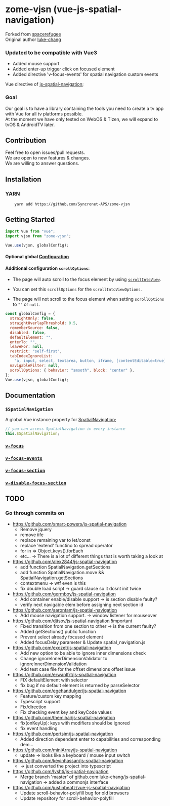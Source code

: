 # zome-vjsn (vue-js-spatial-navigation)

<!-- [![npm version](http://img.shields.io/npm/v/vue-js-spatial-navigation.svg?style=flat)](https://npmjs.org/package/vue-js-spatial-navigation "View this project on npm") -->

Forked from [spacerefugee](https://github.com/spacerefugee/vue-js-spatial-navigation) \
Original author [luke-chang](https://github.com/luke-chang/js-spatial-navigation)

### Updated to be compatible with Vue3

- Added mouse support
- Added enter-up trigger click on focused element
- Added directive 'v-focus-events' for spatial navigation custom events

Vue directive of [js-spatial-navigation](https://github.com/luke-chang/js-spatial-navigation);

### Goal

Our goal is to have a library containing the tools you need to create a tv app with Vue for all tv platforms possible. \
At the moment we have only tested on WebOS & Tizen, we will expand to tvOS & AndroidTV later.

## Contribution

Feel free to open issues/pull requests. \
We are open to new features & changes. \
We are willing to answer questions.

## Installation

### YARN

```shell
    yarn add https://github.com/Syncronet-APS/zome-vjsn
```

## Getting Started

```javascript
import Vue from "vue";
import vjsn from "zome-vjsn";

Vue.use(vjsn, globalConfig);
```

#### Optional global [Configuration](https://github.com/luke-chang/js-spatial-navigation#configuration)

#### Additional configuration `scrollOptions`:

- The page will auto scroll to the focus element by using [`scrollIntoView`](https://developer.mozilla.org/en-US/docs/Web/API/Element/scrollIntoView).

- You can set this `scrollOptions` for the `scrollIntoViewOptions`.

- The page will not scroll to the focus element when setting `scrollOptions` to `""` or `null`.

```javascript
const globalConfig = {
  straightOnly: false,
  straightOverlapThreshold: 0.5,
  rememberSource: false,
  disabled: false,
  defaultElement: "",
  enterTo: "",
  leaveFor: null,
  restrict: "self-first",
  tabIndexIgnoreList:
    "a, input, select, textarea, button, iframe, [contentEditable=true]",
  navigableFilter: null,
  scrollOptions: { behavior: "smooth", block: "center" },
};
Vue.use(vjsn, globalConfig);
```

## Documentation

### `$SpatialNavigation`

A global Vue instance property for [SpatialNavigation](https://github.com/luke-chang/js-spatial-navigation#api-reference);

```javascript
// you can access SpatialNavigation in every instance
this.$SpatialNavigation;
```

### [`v-focus`](https://github.com/Syncronet-APS/vue-js-spatial-navigation/blob/master/docs/v-focus.md)

### [`v-focus-events`](https://github.com/Syncronet-APS/vue-js-spatial-navigation/blob/master/docs/v-focus-events.md)

### [`v-focus-section`](https://github.com/Syncronet-APS/vue-js-spatial-navigation/blob/master/docs/v-focus-section.md)

### [`v-disable-focus-section`](https://github.com/Syncronet-APS/vue-js-spatial-navigation/blob/master/docs/v-disable-focus-section.md)

## TODO

### Go through commits on

- https://github.com/smart-powers/js-spatial-navigation
  - Remove jquery
  - remove iife
  - replace remaining var to let/const
  - replace 'extend' functino to spread operator
  - for in => Object.keys().forEach
  - etc... -> There is a lot of different things that is worth taking a look at
- https://github.com/alex2844/js-spatial-navigation
  - add function SpatialNavigation.getSections
  - add function SpatialNavigation.move && SpatialNavigation.getSections
  - contextmenu -> wtf even is this
  - fix double load script -> guard clause so it dosnt init twice
- https://github.com/germboy/js-spatial-navigation
  - Add container enable/disable support -> is section disable faulty?
  - verify next navigable elem before assigning next section id
- https://github.com/aarontam/js-spatial-navigation
  - Add mouse navigation support. -> window listener for mouseover
- https://github.com/djtsov/js-spatial-navigation !important
  - Fixed transition from one section to other -> is the current faulty?
  - Added getSections() public function
  - Prevent select already focused element
  - Added focusDelay parameter & Update spatial_navigation.js
- https://github.com/exozet/js-spatial-navigation
  - Add new option to be able to ignore inner dimensions check
  - Change ignoreInnerDimensionValidator to ignoreInnerDimensionValidation
  - Add test case file for the offset dimensions offset issue
- https://github.com/erwanlfrt/js-spatial-navigation
  - FIX defaultElement with selector
  - fix bug if no default element is returned by parseSelector
- https://github.com/egehandulger/js-spatial-navigation
  - Feature/custom key mapping
  - Typescript support
  - Fix/direction
  - Fix checking event key and keyCode values
- https://github.com/themihai/js-spatial-navigation
  - fix(onKeyUp): keys with modifiers should be ignored
  - fix event handling
- https://github.com/pertsim/js-spatial-navigation
  - Added direction dependent enter to capabilities and corresponding dem…
- https://github.com/miniArray/js-spatial-navigation
  - update -> looks like a keyboard / mouse input switch
- https://github.com/kevinhassan/js-spatial-navigation
  - -> just converted the project into typescript
- https://github.com/Ivshti/js-spatial-navigation
  - Merge branch 'master' of github.com:luke-chang/js-spatial-navigation -> added a commonjs interface
- https://github.com/justinbeatz/vue-js-spatial-navigation
  - Update scroll-behavior-polyfill bug for old browsers
  - Update repository for scroll-behavior-polyfill
